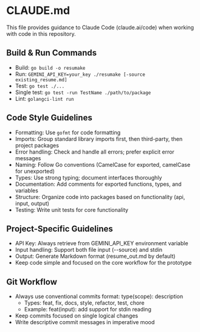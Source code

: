 # CLAUDE.md

This file provides guidance to Claude Code (claude.ai/code) when working with code in this repository.

## Build & Run Commands
- Build: `go build -o resumake`
- Run: `GEMINI_API_KEY=your_key ./resumake [-source existing_resume.md]`
- Test: `go test ./...` 
- Single test: `go test -run TestName ./path/to/package`
- Lint: `golangci-lint run`

## Code Style Guidelines
- Formatting: Use `gofmt` for code formatting
- Imports: Group standard library imports first, then third-party, then project packages
- Error handling: Check and handle all errors; prefer explicit error messages
- Naming: Follow Go conventions (CamelCase for exported, camelCase for unexported)
- Types: Use strong typing; document interfaces thoroughly
- Documentation: Add comments for exported functions, types, and variables
- Structure: Organize code into packages based on functionality (api, input, output)
- Testing: Write unit tests for core functionality

## Project-Specific Guidelines
- API Key: Always retrieve from GEMINI_API_KEY environment variable
- Input handling: Support both file input (--source) and stdin
- Output: Generate Markdown format (resume_out.md by default)
- Keep code simple and focused on the core workflow for the prototype

## Git Workflow
- Always use conventional commits format: type(scope): description
  - Types: feat, fix, docs, style, refactor, test, chore
  - Example: feat(input): add support for stdin reading
- Keep commits focused on single logical changes
- Write descriptive commit messages in imperative mood